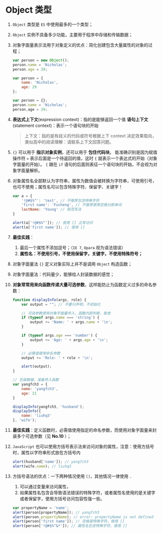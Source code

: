# Object 类型
1. `Object` 类型是 `ES` 中使用最多的一个类型；

2. `Object` 实例不具备多少功能，主要用于程序中存储和传输数据；

3. 对象字面量表示法用于对象定义的优点：简化创建包含大量属性的对象的过程；
    ```javascript
    var person = new Object();
    person.name = 'Nicholas';
    person.age = 29;
    ```
    ```javascript
    var person = {
        name: 'Nicholas',
        age: 29
    };
    ```
    ```javascript
    var person = {};
    person.name = 'Nicholas';
    person,age = 29;
    ```
4. **表达式上下文**(expression context)：指的是能够返回一个值
**语句上下文**(statement context)：表示一个语句块的开始
    > 上下文：指的是有歧义的代码或符号根据上下 context 决定效果取向，类似高中的阅读理解：请联系上下文回答问题。

5. `{}` 可以用于 **指示对象实例**，还可以用于 **包住代码块**。
能准确识别是因为赋值操作符 `=` 表示后面是一个待返回的值，这时 `{` 就表示一个表达式的开始（对象字面量的开始）。
`{` 跟在 `if` 语句的后面则表征一个语句块的开始，不会视为对象字面量解析。

6. 对象属性名全部默认为字符串，属性为数值会被转换为字符串，可使用引号，也可不使用；属性名可以包含特殊字符、保留字、关键字！
    ```javascript
    var a = {
        '!@#$%^': 'test', // 不推荐包含特殊字符
        'first name': 'Fucheng', // 不推荐使用空格分割单词
        lastName: 'Young' // 规范写法
    }

    alert(a['!@#$%^']); // 使用 [] 正常访问
    alert(a['first name']); // 使用 []
    ```

6. **最佳实践**：
    1. 最后一个属性不添加逗号；（`IE 7`, `Opara` 视为语法错误）
    2. **属性名：不使用引号，不使用保留字，关键字，不使用特殊符号；**

7. 对象字面量法 `{}` 定义对象实际上并不是调用 `Object` 构造函数；

8. 对象字面量法：代码量少，能够给人封装数据的感觉；

9. **对象常常用来向函数传递大量可选参数**，这样能防止为函数定义过多的命名参数：
    ```javascript
    function displayInfo(args, role) {
        var output = ""; // 不要只声明，不初始化

        // 可选参数使用对象字面量传入，函数内部判断、取舍
        if (typeof args.name === 'string') {
            output += 'Name: ' + args.name + '\n';
        }

        if (typeof args.age === 'number') {
            output += 'Age: ' + args.age + '\n';
        }

        // 必需值使用命名参数
        output += 'Role: ' + role + '\n';

        alert(output);
    }

    // 包装数据，准备传入函数
    var yangfch3 = {
        name: 'yangfch3',
        age: 21
    }

    displayInfo(yangfch3, 'husband');
    displayInfo({
        name: 'liuhq3'
    }, 'wife');
    ```
11. **最佳实践**：定义函数时，必需值使用指定的命名参数，而使用对象字面量来封装多个可选参数（见 **No.10** ）；

12. `JavaScript` 也可以使用方括号表示法来访问对象的属性，注意：使用方括号时，属性以字符串形式放在方括号内
    ```javascript
    alert(husband['name']); // yangfch3
    alert(wife.name); // liuhq3
    ```

13. 方括号语法的优点：一下两种情况使用 `[]`，其他情况一律使用 `.`
    1. 可以通过变量来访问属性，
    2. 如果属性名包含会导致语法错误的特殊字符，或者属性名使用的是关键字或者保留字，使用方括号访问包容性强一些。
    ```javascript
    var propertyName = 'name';
    alert(person[propertyName]); // yangfch3
    alert(person.propertyName); // error: propertyName is not defined
    alert(person['first name']); // 空格是特殊字符，使用 []
    alert(person['!@#$%^&*']); // 属性名包含特殊字符，使用 []
    ```
